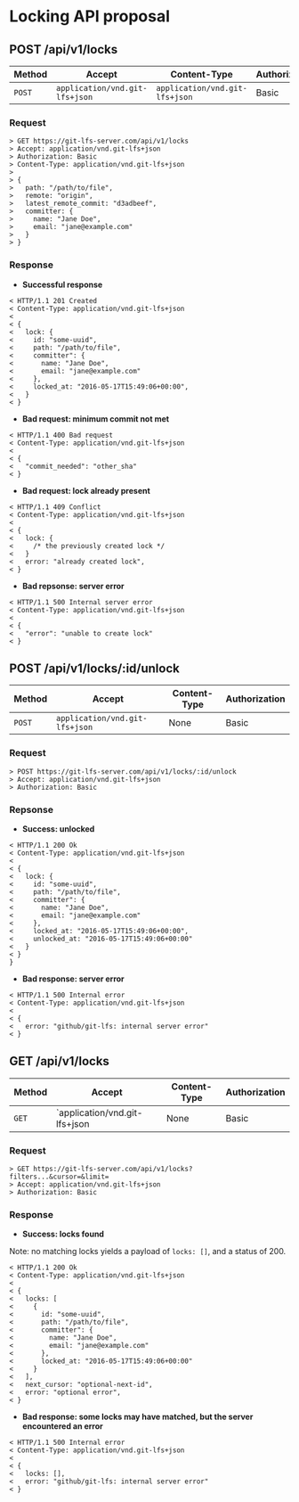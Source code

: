 # Locking API proposal

## POST /api/v1/locks

| Method  | Accept                         | Content-Type                   | Authorization |
|---------|--------------------------------|--------------------------------|---------------|
| `POST`  | `application/vnd.git-lfs+json` | `application/vnd.git-lfs+json` | Basic         |

### Request

```
> GET https://git-lfs-server.com/api/v1/locks
> Accept: application/vnd.git-lfs+json
> Authorization: Basic
> Content-Type: application/vnd.git-lfs+json
>
> {
>   path: "/path/to/file",
>   remote: "origin",
>   latest_remote_commit: "d3adbeef",
>   committer: {
>     name: "Jane Doe",
>     email: "jane@example.com"
>   }
> }
```

### Response

* **Successful response**
```
< HTTP/1.1 201 Created
< Content-Type: application/vnd.git-lfs+json
<
< {
<   lock: {
<     id: "some-uuid",
<     path: "/path/to/file",
<     committer": {
<       name: "Jane Doe",
<       email: "jane@example.com"
<     },
<     locked_at: "2016-05-17T15:49:06+00:00",
<   }
< }
```

* **Bad request: minimum commit not met**
```
< HTTP/1.1 400 Bad request
< Content-Type: application/vnd.git-lfs+json
<
< {
<   "commit_needed": "other_sha"
< }
```

* **Bad request: lock already present**
```
< HTTP/1.1 409 Conflict
< Content-Type: application/vnd.git-lfs+json
<
< {
<   lock: {
<     /* the previously created lock */
<   }
<   error: "already created lock",
< }
```

* **Bad repsonse: server error**
```
< HTTP/1.1 500 Internal server error
< Content-Type: application/vnd.git-lfs+json
<
< {
<   "error": "unable to create lock"
< }
```

## POST /api/v1/locks/:id/unlock

| Method  | Accept                         | Content-Type | Authorization |
|---------|--------------------------------|--------------|---------------|
| `POST`  | `application/vnd.git-lfs+json` | None         | Basic         |

### Request

```
> POST https://git-lfs-server.com/api/v1/locks/:id/unlock
> Accept: application/vnd.git-lfs+json
> Authorization: Basic
```

### Repsonse

* **Success: unlocked**
```
< HTTP/1.1 200 Ok
< Content-Type: application/vnd.git-lfs+json
<
< {
<   lock: {
<     id: "some-uuid",
<     path: "/path/to/file",
<     committer": {
<       name: "Jane Doe",
<       email: "jane@example.com"
<     },
<     locked_at: "2016-05-17T15:49:06+00:00",
<     unlocked_at: "2016-05-17T15:49:06+00:00"
<   }
< }
}
```

* **Bad response: server error**
```
< HTTP/1.1 500 Internal error
< Content-Type: application/vnd.git-lfs+json
<
< {
<   error: "github/git-lfs: internal server error"
< }
```

## GET /api/v1/locks

| Method | Accept                        | Content-Type | Authorization |
|--------|-------------------------------|--------------|---------------|
| `GET`  | `application/vnd.git-lfs+json | None         | Basic         |

### Request

```
> GET https://git-lfs-server.com/api/v1/locks?filters...&cursor=&limit=
> Accept: application/vnd.git-lfs+json
> Authorization: Basic
```

### Response

* **Success: locks found**

Note: no matching locks yields a payload of `locks: []`, and a status of 200.

```
< HTTP/1.1 200 Ok
< Content-Type: application/vnd.git-lfs+json
<
< {
<   locks: [
<     {
<       id: "some-uuid",
<       path: "/path/to/file",
<       committer": {
<         name: "Jane Doe",
<         email: "jane@example.com"
<       },
<       locked_at: "2016-05-17T15:49:06+00:00"
<     }
<   ],
<   next_cursor: "optional-next-id",
<   error: "optional error",
< }
```

* **Bad response: some locks may have matched, but the server encountered an error**
```
< HTTP/1.1 500 Internal error
< Content-Type: application/vnd.git-lfs+json
<
< {
<   locks: [],
<   error: "github/git-lfs: internal server error"
< }
```
